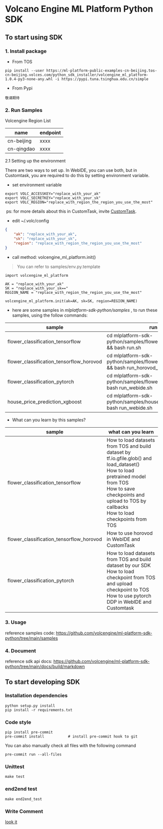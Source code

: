 # Volcano Engine ML Platform Python SDK


## To start using SDK

### 1. Install package
* From TOS
```
pip install --user https://ml-platform-public-examples-cn-beijing.tos-cn-beijing.volces.com/python_sdk_installer/volcengine_ml_platform-1.0.4-py3-none-any.whl -i https://pypi.tuna.tsinghua.edu.cn/simple
```

* From Pypi
```
敬请期待
```

### 2. Run Samples

Volcengine Region List

|  name   | endpoint  |
|  ----    | ----  |
| cn-beijing  | xxxx |
| cn-qingdao  | xxxx |

2.1 Setting up the environment

There are two ways to set up. In WebIDE, you can use both, but in Customtask, you are required to do this by setting environment variable.


* set environment variable
```
export VOLC_ACCESSKEY="replace_with_your_ak"
export VOLC_SECRETKEY="replace_with_your_sk"
export VOLC_REGION="replace_with_region_the_region_you_use_the_most"
```

​	ps: for more details about this in CustomTask, invite [CustomTask](https://www.volcengine.com/docs/6459/72350).

* edit ~/.volc/config

```json
{
    "ak": "replace_with_your_ak",
    "sk": "replace_with_your_sk",
    "region": "replace_with_region_the_region_you_use_the_most"
}
```

* call method: volcengine_ml_platform.init()

> You can refer to samples/env.py.template

```
import volcengine_ml_platform

AK = "replace_with_your_ak"
SK = "replace_with_your_sk=="
REGION_NAME = "replace_with_region_the_region_you_use_the_most"

volcengine_ml_platform.init(ak=AK, sk=SK, region=REGION_NAME)
```

- here are some samples in *mlplatform-sdk-python/samples* , to run these samples, using the follow commands:

| sample                                   | run in WebIDE                                                | run in Customtask                                            |
| ---------------------------------------- | ------------------------------------------------------------ | ------------------------------------------------------------ |
| flower_classification_tensorflow         | cd mlplatform-sdk-python/samples/flower_classification_tensorflow && bash run.sh | cd mlplatform-sdk-python/samples/flower_classification_tensorflow && bash run.sh |
| flower_classification_tensorflow_horovod | cd mlplatform-sdk-python/samples/flower_classification_tensorflow && bash run_horovod_webide.sh | cd mlplatform-sdk-python/samples/flower_classification_tensorflow && bash run_horovod_customtask.sh |
| flower_classification_pytorch            | cd mlplatform-sdk-python/samples/flower_classification_pytorch&& bash run_webide.sh | cd mlplatform-sdk-python/samples/flower_classification_pytorch && bash run_customtask.sh |
| house_price_prediction_xgboost           | cd mlplatform-sdk-python/samples/house_price_prediction_xgboost&& bash run_webide.sh | cd mlplatform-sdk-python/samples/house_price_prediction_xgboost&& bash run_customtask.sh |

- What can you learn by this samples?

| sample                                   | what can you learn                                           |
| ---------------------------------------- | ------------------------------------------------------------ |
| flower_classification_tensorflow         | How to load datasets from TOS and build dataset by tf.io.gfile.glob() and load_dataset()<br />How to load pretrained model from TOS<br />How to save checkpoints and upload to TOS by callbacks<br />How to load checkpoints from TOS |
| flower_classification_tensorflow_horovod | How to use horovod in  WebIDE and CustomTask                  |
| flower_classification_pytorch            | How to load datasets from TOS and build dataset by our SDK<br />How to load checkpoint from TOS and upload checkpoint to TOS<br />How to use pytorch DDP in WebIDE and Customtask |

### 3. Usage
reference samples code: https://github.com/volcengine/ml-platform-sdk-python/tree/main/samples


### 4. Document
reference sdk api docs: https://github.com/volcengine/ml-platform-sdk-python/tree/main/docs/build/markdown


## To start developing SDK
### Installation dependencies
```
python setup.py install
pip install -r requirements.txt
```
### Code style
```
pip install pre-commit
pre-commit install           # install pre-commit hook to git
```
You can also manually check all files with the following command
```
pre-commit run --all-files
```

### Unittest
```
make test
```

### end2end test
```
make end2end_test
```
### Write Comment

[look it](./docs/README.md)
